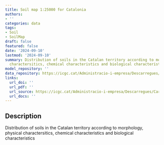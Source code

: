 ```yaml
---
title: Soil map 1:25000 for Catalonia
authors:
- ''
categories: data
tags:
- Soil
- SoilMap
draft: false
featured: false
date: '2024-09-10'
lastmod: '2024-09-10'
summary: Distribution of soils in the Catalan territory according to morphology, physical
  charactersitics, chemical characteristics and biological characteristics
model_repository: ''
data_repository: https://icgc.cat/Administracio-i-empresa/Descarregues/Cartografia-geologica-i-geotematica/Cartografia-de-sols/Mapa-de-sols-1-25.000-continu
links:
  url_doi: ''
  url_pdf: ''
  url_source: https://icgc.cat/Administracio-i-empresa/Descarregues/Cartografia-geologica-i-geotematica/Cartografia-de-sols/Mapa-de-sols-1-25.000-continu
  url_docs: ''
---
```


## Description

Distribution of soils in the Catalan territory according to morphology, physical charactersitics, chemical characteristics and biological characteristics

